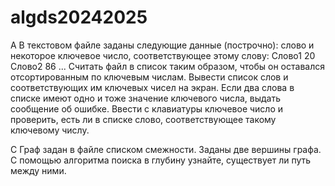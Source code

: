 # algds20242025
A
В текстовом файле заданы следующие данные (построчно): слово и некоторое ключевое число,
соответствующее этому слову:
Слово1 20
Слово2 86
...
Считать файл в список таким образом, чтобы он оставался отсортированным по ключевым числам.
Вывести список слов и соответствующих им ключевых чисел на экран. Если два слова в списке имеют
одно и тоже значение ключевого числа, выдать сообщение об ошибке. Ввести с клавиатуры ключевое
число и проверить, есть ли в списке слово, соответствующее такому ключевому числу.

C 
Граф задан в файле списком смежности. Заданы две вершины графа. С помощью алгоритма поиска в глубину
узнайте, существует ли путь между ними.
